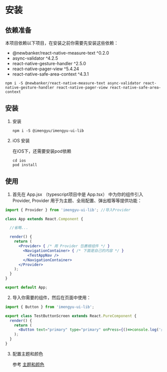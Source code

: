 # 安装

## 依赖准备

本项目依赖以下项目，在安装之前你需要先安装这些依赖：

* @newbanker/react-native-measure-text ^0.2.0
* async-validator ^4.2.5
* react-native-gesture-handler ^2.5.0
* react-native-pager-view ^5.4.24
* react-native-safe-area-context ^4.3.1

```
npm i -S @newbanker/react-native-measure-text async-validator react-native-gesture-handler react-native-pager-view react-native-safe-area-context
```

## 安装

1. 安装

    ```
    npm i -S @imengyu/imengyu-ui-lib
    ```

2. iOS 安装

    在iOS下，还需要安装pod依赖

    ```
    cd ios
    pod install
    ```

## 使用

1. 首先在 App.jsx （typescript项目中是 App.tsx） 中为你的组件引入 Provider, 
Provider 用于为主题、全局配置、弹出框等等提供功能：

```jsx
import { Provider } from 'imengyu-ui-lib'; //导入Provider

class App extends React.Component {

  //省略...

  render() {
    return (
      <Provider> { /* 用 Provider 包裹根组件 */ }
        <NavigationContainer> { /* 下面是自己的内容 */ }
          <TestAppNav />
        </NavigationContainer>
      </Provider>
    );
  }
}

export default App;

```

2. 导入你需要的组件，然后在页面中使用：

```jsx
import { Button } from 'imengyu-ui-lib';

export class TestButtonScreen extends React.PureComponent {
  render() {
    return (
      <Button text="primary" type="primary" onPress={()=>console.log('点击了！')} />
    );
  }
}
```

3. 配置主题和颜色

   参考 [主题和颜色](./theme.md)
